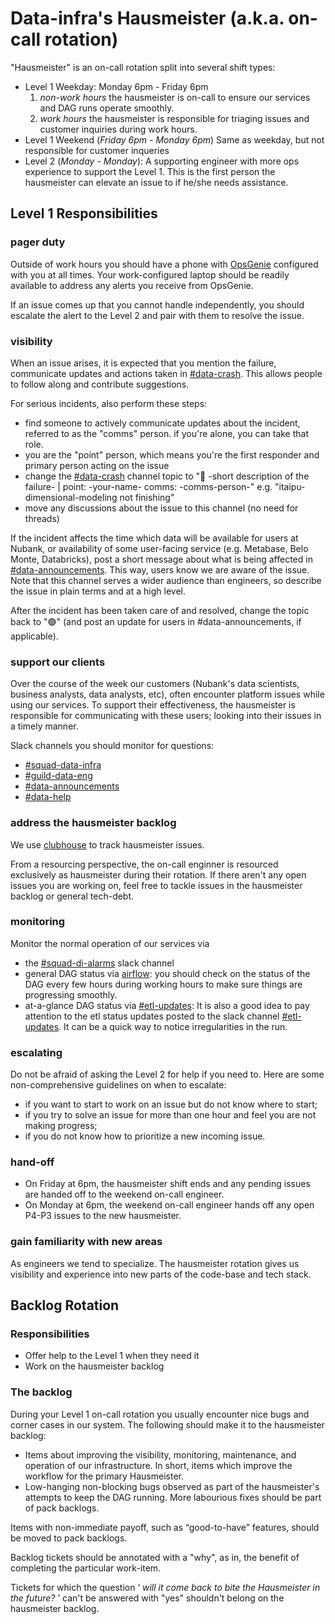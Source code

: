 # Data-infra's Hausmeister (a.k.a. on-call rotation)

"Hausmeister" is an on-call rotation split into several shift types:

 * Level 1 Weekday: Monday 6pm - Friday 6pm
   1. _non-work hours_ the hausmeister is on-call to ensure our services and DAG runs operate smoothly.
   2. _work hours_ the hausmeister is responsible for triaging issues and customer inquiries during work hours.
 * Level 1 Weekend (_Friday 6pm - Monday 6pm_)
   Same as weekday, but not responsible for customer inqueries
 * Level 2 (_Monday - Monday_):
   A supporting engineer with more ops experience to support the Level 1. This is the first person the hausmeister can elevate an issue to if he/she needs assistance.

## Level 1 Responsibilities

### pager duty
Outside of work hours you should have a phone with [OpsGenie](http://opsgenie.com/) configured with you at all times. Your work-configured laptop should be readily available to address any alerts you receive from OpsGenie.

If an issue comes up that you cannot handle independently, you should escalate the alert to the Level 2 and pair with them to resolve the issue.

### visibility

When an issue arises, it is expected that you mention the failure, communicate updates and actions taken in [#data-crash](https://nubank.slack.com/messages/CE98NE603/). This allows people to follow along and contribute suggestions.

For serious incidents, also perform these steps:
  - find someone to actively communicate updates about the incident, referred to as the "comms" person. if you're alone, you can take that role.
  - you are the "point" person, which means you're the first responder and primary person acting on the issue
  - change the [#data-crash](https://nubank.slack.com/messages/CE98NE603/) channel topic to ":red_circle: -short description of the failure- | point: -your-name- comms: -comms-person-" e.g. "itaipu-dimensional-modeling not finishing"
  - move any discussions about the issue to this channel (no need for threads)

If the incident affects the time which data will be available for users at Nubank, or availability of some user-facing service (e.g. Metabase, Belo Monte, Databricks), post a short message about what is being affected in [#data-announcements](https://nubank.slack.com/messages/C20GTK220/). This way, users know we are aware of the issue. Note that this channel serves a wider audience than engineers, so describe the issue in plain terms and at a high level.

After the incident has been taken care of and resolved, change the topic back to ":green_circle:" (and post an update for users in #data-announcements, if applicable).

### support our clients
Over the course of the week our customers (Nubank's data scientists, business analysts, data analysts, etc), often encounter platform issues while using our services.
To support their effectiveness, the hausmeister is responsible for communicating with these users; looking into their issues in a timely manner.

Slack channels you should monitor for questions:

* [#squad-data-infra](https://nubank.slack.com/messages/C0XRWDYQ2/)
* [#guild-data-eng](https://nubank.slack.com/messages/C1SNEPL5P/)
* [#data-announcements](https://nubank.slack.com/messages/C20GTK220/)
* [#data-help](https://nubank.slack.com/messages/C06F04CH1/)

### address the hausmeister backlog
We use [clubhouse](https://app.clubhouse.io/nubank/project/352/data-infra-hausmeister) to track hausmeister issues.

From a resourcing perspective, the on-call enginner is resourced exclusively as hausmeister during their rotation. If there aren't any open issues you are working on, feel free to tackle issues in the hausmeister backlog or general tech-debt.

### monitoring
Monitor the normal operation of our services via

* the [#squad-di-alarms](https://nubank.slack.com/messages/C51LWJ0SK/) slack channel
* general DAG status via [airflow](https://airflow.nubank.com.br/admin/airflow/graph?dag_id=prod-dagao): you should check on the status of the DAG every few hours during working hours to make sure things are progressing smoothly.
* at-a-glance DAG status via [#etl-updates](https://nubank.slack.com/messages/CCYJHJHR9/): It is also a good idea to pay attention to the etl status updates posted to the slack channel [#etl-updates](https://nubank.slack.com/messages/CCYJHJHR9/). It can be a quick way to notice irregularities in the run.

### escalating
Do not be afraid of asking the Level 2 for help if you need to. Here are some non-comprehensive guidelines on when to escalate:
* if you want to start to work on an issue but do not know where to start;
* if you try to solve an issue for more than one hour and feel you are not making progress;
* if you do not know how to prioritize a new incoming issue.

### hand-off

* On Friday at 6pm, the hausmeister shift ends and any pending issues are handed off to the weekend on-call engineer.
* On Monday at 6pm, the weekend on-call engineer hands off any open P4-P3 issues to the new hausmeister.

### gain familiarity with new areas
As engineers we tend to specialize. The hausmeister rotation gives us visibility and experience into new parts of the code-base and tech stack.

## Backlog Rotation

### Responsibilities
* Offer help to the Level 1 when they need it
* Work on the hausmeister backlog

### The backlog

During your Level 1 on-call rotation you usually encounter nice bugs and corner cases in our system. The following should make it to the hausmeister backlog:
 * Items about improving the visibility, monitoring, maintenance, and operation of our infrastructure. In short, items which improve the workflow for the primary Hausmeister.
 * Low-hanging non-blocking bugs observed as part of the hausmeister's attempts to keep the DAG running. More labourious fixes should be part of pack backlogs.

Items with non-immediate payoff, such as “good-to-have” features, should be moved to pack backlogs.

Backlog tickets should be annotated with a "why", as in, the benefit of completing the particular work-item.

Tickets for which the question ‘ *will it come back to bite the Hausmeister in the future?* ’ can't be answered with "yes" shouldn't belong on the hausmeister backlog.
